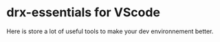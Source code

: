# drx-essentials for VScode

Here is store a lot of useful tools to make your dev environnement better.